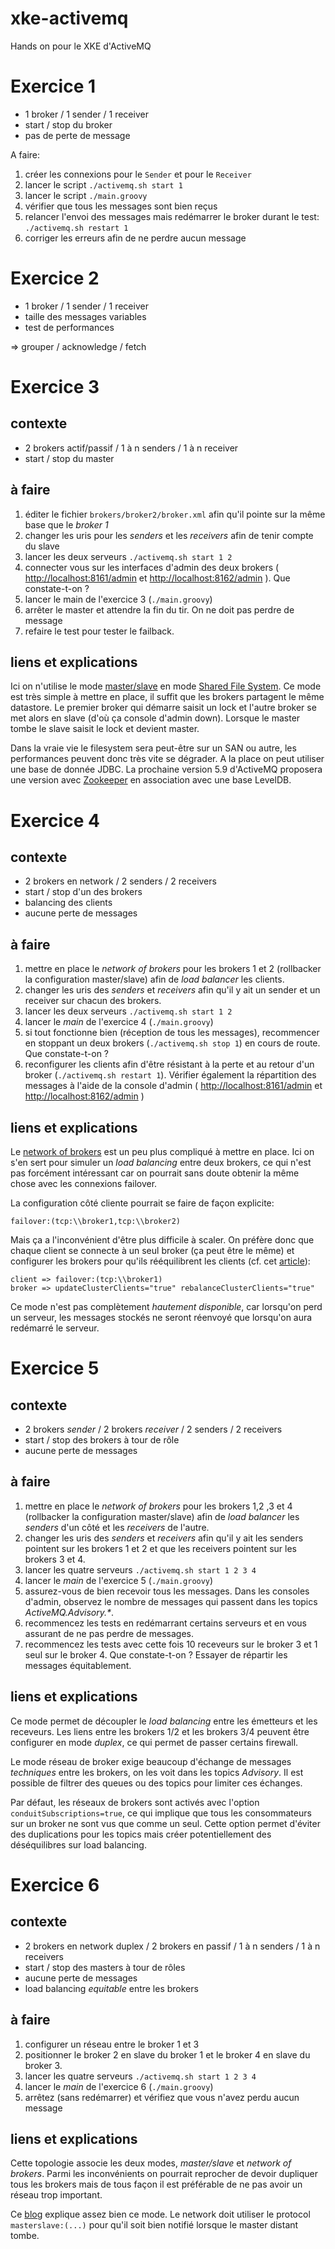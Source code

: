 xke-activemq
============

Hands on pour le XKE d'ActiveMQ

# Exercice 1

* 1 broker / 1 sender / 1 receiver
* start / stop du broker
* pas de perte de message

A faire:

1. créer les connexions pour le `Sender` et pour le `Receiver`
2. lancer le script `./activemq.sh start 1`
3. lancer le script `./main.groovy`
4. vérifier que tous les messages sont bien reçus
5. relancer l'envoi des messages mais redémarrer le broker durant le test: `./activemq.sh restart 1`
6. corriger les erreurs afin de ne perdre aucun message

# Exercice 2

* 1 broker / 1 sender / 1 receiver
* taille des messages variables
* test de performances

=> grouper / acknowledge / fetch

# Exercice 3

## contexte
* 2 brokers actif/passif / 1 à n senders / 1 à n receiver
* start / stop du master

## à faire

1. éditer le fichier `brokers/broker2/broker.xml` afin qu'il pointe sur la même base que le _broker 1_
2. changer les uris pour les _senders_ et les _receivers_ afin de tenir compte du slave
3. lancer les deux serveurs `./activemq.sh start 1 2`
4. connecter vous sur les interfaces d'admin des deux brokers ( [http://localhost:8161/admin](http://localhost:8161/admin)  et [http://localhost:8162/admin](http://localhost:8162/admin) ). Que constate-t-on ?
5. lancer le main de l'exercice 3 (`./main.groovy`)
6. arrêter le master et attendre la fin du tir. On ne doit pas perdre de message
7. refaire le test pour tester le failback.

## liens et explications

Ici on n'utilise le mode [master/slave](http://activemq.apache.org/masterslave.html) en mode [Shared File System](http://activemq.apache.org/shared-file-system-master-slave.html). Ce mode est très simple à mettre en place, il suffit que les brokers partagent le même datastore. Le premier broker qui démarre saisit un lock et l'autre broker se met alors en slave (d'où ça console d'admin down). Lorsque le master tombe le slave saisit le lock et devient master. 

Dans la vraie vie le filesystem sera peut-être sur un SAN ou autre, les performances peuvent donc très vite se dégrader. A la place on peut utiliser une base de donnée JDBC. La prochaine version 5.9 d'ActiveMQ proposera une version avec [Zookeeper](http://activemq.apache.org/replicated-leveldb-store.html) en association avec une base LevelDB.

# Exercice 4

## contexte

* 2 brokers en network / 2 senders / 2 receivers
* start / stop d'un des brokers
* balancing des clients
* aucune perte de messages

## à faire

1. mettre en place le _network of brokers_ pour les brokers 1 et 2 (rollbacker la configuration master/slave) afin de _load balancer_ les clients.
2. changer les uris des _senders_ et _receivers_ afin qu'il y ait un sender et un receiver sur chacun des brokers.
3. lancer les deux serveurs `./activemq.sh start 1 2`
4. lancer le _main_ de l'exercice 4 (`./main.groovy`)
5. si tout fonctionne bien (réception de tous les messages), recommencer en stoppant un deux brokers (`./activemq.sh stop 1`) en cours de route. Que constate-t-on ?
6. reconfigurer les clients afin d'être résistant à la perte et au retour d'un broker (`./activemq.sh restart 1`). Vérifier également la répartition des messages à l'aide de la console d'admin ( [http://localhost:8161/admin](http://localhost:8161/admin)  et [http://localhost:8162/admin](http://localhost:8162/admin) )

##  liens et explications

Le [network of brokers](http://activemq.apache.org/networks-of-brokers.html) est un peu plus compliqué à mettre en place. Ici on s'en sert pour simuler un _load balancing_ entre deux brokers, ce qui n'est pas forcément intéressant car on pourrait sans doute obtenir la même chose avec les connexions failover.

La configuration côté cliente pourrait se faire de façon explicite:

    failover:(tcp:\\broker1,tcp:\\broker2)

Mais ça a l'inconvénient d'être plus difficile à scaler. On préfère donc que chaque client se connecte à un seul broker (ça peut être le même) et configurer les brokers pour qu'ils rééquilibrent les clients (cf. cet [article](http://bsnyderblog.blogspot.fr/2010/10/new-features-in-activemq-54-automatic.html)):

    client => failover:(tcp:\\broker1)
    broker => updateClusterClients="true" rebalanceClusterClients="true" 

Ce mode n'est pas complètement _hautement disponible_, car lorsqu'on perd un serveur, les messages stockés ne seront réenvoyé que lorsqu'on aura redémarré le serveur.

# Exercice 5

## contexte

* 2 brokers _sender_ / 2 brokers _receiver_ / 2 senders / 2 receivers
* start / stop des brokers à tour de rôle
* aucune perte de messages

## à faire

1. mettre en place le _network of brokers_ pour les brokers 1,2 ,3 et 4 (rollbacker la configuration master/slave) afin de _load balancer_ les _senders_ d'un côté et les _receivers_ de l'autre.
2. changer les uris des _senders_ et _receivers_ afin qu'il y ait les senders pointent sur les brokers 1 et 2 et que les receivers pointent sur les brokers 3 et 4. 
3. lancer les quatre serveurs `./activemq.sh start 1 2 3 4`
4. lancer le _main_ de l'exercice 5 (`./main.groovy`)
5. assurez-vous de bien recevoir tous les messages. Dans les consoles d'admin, observez le nombre de messages qui passent dans les topics _ActiveMQ.Advisory.*_.
6. recommencez les tests en redémarrant certains serveurs et en vous assurant de ne pas perdre de messages.
7. recommencez les tests avec cette fois 10 receveurs sur le broker 3 et 1 seul sur le broker 4. Que constate-t-on ? Essayer de répartir les messages équitablement.

##  liens et explications

Ce mode permet de découpler le _load balancing_ entre les émetteurs et les receveurs. 
Les liens entre les brokers 1/2 et les brokers 3/4 peuvent être configurer en mode _duplex_, ce qui permet de passer certains firewall.

Le mode réseau de broker exige beaucoup d'échange de messages _techniques_ entre les brokers, on les voit dans les topics _Advisory_. Il est possible de filtrer des queues ou des topics pour limiter ces échanges.

Par défaut, les réseaux de brokers sont activés avec l'option `conduitSubscriptions=true`, ce qui implique que tous les consommateurs sur un broker ne sont vus que comme un seul. Cette option permet d'éviter des duplications pour les topics mais créer potentiellement des déséquilibres sur load balancing.

# Exercice 6

## contexte

* 2 brokers en network duplex / 2 brokers en passif / 1 à n senders / 1 à n receivers
* start / stop des masters à tour de rôles
* aucune perte de messages
* load balancing _equitable_ entre les brokers

## à faire

1. configurer un réseau entre le broker 1 et 3
2. positionner le broker 2 en slave du broker 1 et le broker 4 en slave du broker 3.
3. lancer les quatre serveurs `./activemq.sh start 1 2 3 4`
4. lancer le _main_ de l'exercice 6 (`./main.groovy`)
5. arrêtez (sans redémarrer) et vérifiez que vous n'avez perdu aucun message


##  liens et explications

Cette topologie associe les deux modes, _master/slave_ et _network of brokers_. Parmi les inconvénients on pourrait reprocher de devoir dupliquer tous les brokers mais de tous façon il est préférable de ne pas avoir un réseau trop important.

Ce [blog](http://tmielke.blogspot.fr/2011/09/activemq-network-bridge-to-masterslave.html) explique assez bien ce mode. Le network doit utiliser le protocol `masterslave:(...)` pour qu'il soit bien notifié lorsque le master distant tombe.

